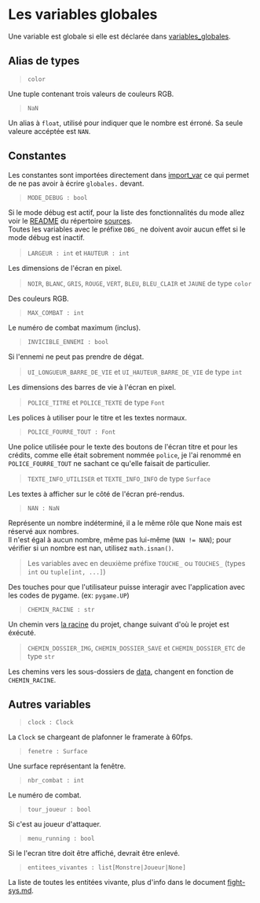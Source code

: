 # Les variables globales
Une variable est globale si elle est déclarée dans [variables_globales](../variables_globales.py).

## Alias de types
> `color`

Une tuple contenant trois valeurs de couleurs RGB.


> `NaN`

Un alias à `float`, utilisé pour indiquer que le nombre est érroné. Sa seule valeure accéptée est `NAN`.


## Constantes
Les constantes sont importées directement dans [import_var](../import_var.py) ce qui permet de ne pas avoir à écrire `globales.` devant.
> `MODE_DEBUG : bool`

Si le mode débug est actif, pour la liste des fonctionnalités du mode allez voir le [README](../sources/README.md) du répertoire [sources](../sources/).  
Toutes les variables avec le préfixe `DBG_` ne doivent avoir aucun effet si le mode débug est inactif.



> `LARGEUR : int` et `HAUTEUR : int`

Les dimensions de l'écran en pixel.


> `NOIR`, `BLANC`, `GRIS`, `ROUGE`, `VERT`, `BLEU`, `BLEU_CLAIR` et `JAUNE` de type `color`

Des couleurs RGB.


> `MAX_COMBAT : int`

Le numéro de combat maximum (inclus).


> `INVICIBLE_ENNEMI : bool`

Si l'ennemi ne peut pas prendre de dégat.


> `UI_LONGUEUR_BARRE_DE_VIE` et `UI_HAUTEUR_BARRE_DE_VIE` de type `int`

Les dimensions des barres de vie à l'écran en pixel.

> `POLICE_TITRE` et `POLICE_TEXTE` de type `Font`

Les polices à utiliser pour le titre et les textes normaux.


> `POLICE_FOURRE_TOUT : Font`

Une police utilisée pour le texte des boutons de l'écran titre et pour les crédits, comme elle était sobrement nommée `police`, je l'ai renommé en `POLICE_FOURRE_TOUT` ne sachant ce qu'elle faisait de particulier.


> `TEXTE_INFO_UTILISER` et `TEXTE_INFO_INFO` de type `Surface`

Les textes à afficher sur le côté de l'écran pré-rendus.


> `NAN : NaN`

Représente un nombre indéterminé, il a le même rôle que None mais est réservé aux nombres.  
Il n'est égal à aucun nombre, même pas lui-même (`NAN != NAN`);
pour vérifier si un nombre est nan, utilisez `math.isnan()`.





> Les variables avec en deuxième préfixe `TOUCHE_` ou `TOUCHES_` (types `int` ou `tuple[int, ...]`)

Des touches pour que l'utilisateur puisse interagir avec l'application avec les codes de pygame. (ex: `pygame.UP`)


> `CHEMIN_RACINE : str`
 
Un chemin vers [la racine](../) du projet, change suivant d'où le projet est éxécuté.


> `CHEMIN_DOSSIER_IMG`, `CHEMIN_DOSSIER_SAVE` et `CHEMIN_DOSSIER_ETC` de type `str`

Les chemins vers les sous-dossiers de [data](../data/), changent en fonction de `CHEMIN_RACINE`.

## Autres variables
> `clock : Clock`

La `Clock` se chargeant de plafonner le framerate à 60fps.


> `fenetre : Surface`

Une surface représentant la fenêtre.

> `nbr_combat : int`

Le numéro de combat.


> `tour_joueur : bool`

Si c'est au joueur d'attaquer.


> `menu_running : bool`

Si le l'ecran titre doit être affiché, devrait être enlevé.


> `entitees_vivantes : list[Monstre|Joueur|None]`

La liste de toutes les entitées vivante, plus d'info dans le document [fight-sys.md](../doc/fight-system.md).